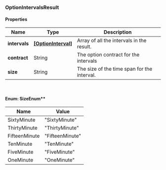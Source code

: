
[//]: # (CLASS:OptionIntervalsResult)

[//]: # (KIND:object)

### OptionIntervalsResult

#### Properties

[//]: # (START_DEFINITION)

Name | Type | Description
------------ | ------------- | -------------
**intervals** | [**[OptionInterval]**](OptionInterval.md) | Array of all the intervals in the result. &nbsp;
**contract** | String | The option contract for the intervals &nbsp;
**size** | String | The size of the time span for the interval. &nbsp;

[//]: # (END_DEFINITION)


[//]: # (CONTAINED_CLASS:OptionInterval)



<br/>

#### Enum: SizeEnum**

Name | Value
---- | -----
SixtyMinute | &quot;SixtyMinute&quot;
ThirtyMinute | &quot;ThirtyMinute&quot;
FifteenMinute | &quot;FifteenMinute&quot;
TenMinute | &quot;TenMinute&quot;
FiveMinute | &quot;FiveMinute&quot;
OneMinute | &quot;OneMinute&quot;




